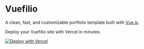 # Vuefilio

A clean, fast, and customizable portfolio template built with [Vue.js](https://vuejs.org). 

Deploy your Vuefilio site with Vercel in minutes.

[![Deploy with Vercel](https://vercel.com/button)](https://vercel.com/new/clone?repository-url=https://github.com/ABHAY-100/Vuefilio)

